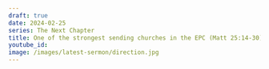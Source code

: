 ```yaml
---
draft: true
date: 2024-02-25
series: The Next Chapter
title: One of the strongest sending churches in the EPC (Matt 25:14-30)
youtube_id: 
image: /images/latest-sermon/direction.jpg
---
```

